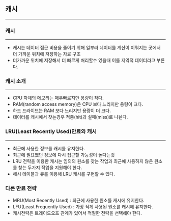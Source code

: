 ## 캐시
<hr/>

### 캐시
<hr/>

* 캐시는 데이터 접근 비용을 줄이기 위해 일부러 데이터를 계산이 이뤄지는 곳에서 더 가까운 위치에 저장하는 자료 구조
* 더가까운 위치에 저장해서 더 빠르게 처리할수 있을때 이를 지역적 데이터라고 부른다.

### 캐시 소개
<hr/>

* CPU 자체의 메모리는 매우빠르지만 용량이 작다.
* RAM(random access memory)은 CPU 보다 느리지만 용량이 크다.
* 하드 드라이브는 RAM 보다 느리지만 용량이 더 크다.
* 데이터를 캐시에서 찾는경우 적중(hit)과 실패(miss)로 나뉜다.

### LRU(Least Recently Used)만료와 캐시
<hr/>

* 최근에 사용한 정보를 캐시를 유지한다.
* 최근에 필요했던 정보에 다시 접근할 가능성이 높다는것
* LRU 전략을 이용한 캐시는 임의의 원소를 찾는 작업과 최근에 사용하지 않은 원소를 찾는 두가지 작업을 지원해야 한다.
* 해시 테이블과 큐를 이용해 LRU 캐시를 구현할 수 있다.

### 다른 만료 전략

* MRU(Most Recently Used) : 최근에 사용한 원소를 캐시에 유지한다.
* LFU(Least Frequently Used) : 가장 적게 사용된 원소를 캐시에 유지한다.
* 캐시전략은 트레이드오프 관계가 있어서 적절한 전략을 선택해야 한다.